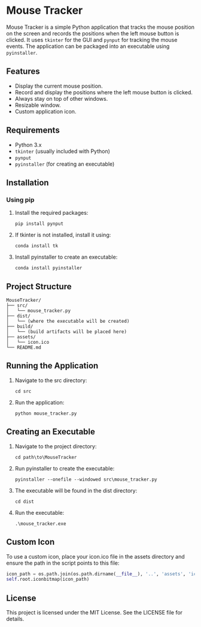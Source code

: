 # Mouse Tracker

Mouse Tracker is a simple Python application that tracks the mouse position on the screen and records the positions when the left mouse button is clicked. It uses `tkinter` for the GUI and `pynput` for tracking the mouse events. The application can be packaged into an executable using `pyinstaller`.

## Features

- Display the current mouse position.
- Record and display the positions where the left mouse button is clicked.
- Always stay on top of other windows.
- Resizable window.
- Custom application icon.

## Requirements

- Python 3.x
- `tkinter` (usually included with Python)
- `pynput`
- `pyinstaller` (for creating an executable)

## Installation

### Using pip

1. Install the required packages:
    ````shell
   pip install pynput
2. If tkinter is not installed, install it using:
    ````shell
   conda install tk

3. Install pyinstaller to create an executable:
    ````shell
   conda install pyinstaller
   
## Project Structure

```
MouseTracker/
├── src/
│   └── mouse_tracker.py
├── dist/
│   └── (where the executable will be created)
├── build/
│   └── (build artifacts will be placed here)
├── assets/
│   └── icon.ico
└── README.md
```
## Running the Application
1. Navigate to the src directory:
    ````shell
   cd src
2. Run the application:
    ````shell
   python mouse_tracker.py

## Creating an Executable
1. Navigate to the project directory:
    ````shell
    cd path\to\MouseTracker
2. Run pyinstaller to create the executable:
    ````shell
    pyinstaller --onefile --windowed src\mouse_tracker.py
3. The executable will be found in the dist directory:
    ````shell
    cd dist
4. Run the executable:
    ````shell
    .\mouse_tracker.exe
## Custom Icon

To use a custom icon, place your icon.ico file in the assets directory and ensure the path in the script points to this file:
```` python
icon_path = os.path.join(os.path.dirname(__file__), '..', 'assets', 'icon.ico')
self.root.iconbitmap(icon_path)
````
## License
This project is licensed under the MIT License. See the LICENSE file for details.
